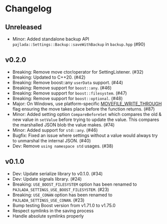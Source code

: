 # Changelog

## Unreleased

- Minor: Added standalone backup API `pajlada::Settings::Backup::saveWithBackup` in `backup.hpp` (#90)

## v0.2.0

- Breaking: Remove move ctor/operator for SettingListener. (#32)
- Breaking: Updated to C++20. (#42)
- Breaking: Remove boost::any `userData` support. (#44)
- Breaking: Remove support for `boost::any`. (#46)
- Breaking: Remove support for `boost::filesystem`. (#47)
- Breaking: Remove support for `boost::optional`. (#48)
- Major: On Windows, use platform-specific [MOVEFILE_WRITE_THROUGH](https://learn.microsoft.com/en-us/windows/win32/api/winbase/nf-winbase-movefileexw#movefile_write_through) flag ensuring the move takes place before the function returns. (#87)
- Minor: Added setting option `CompareBeforeSet` which compares the old & new value in `setValue` before trying to update the value. This compares the marshalled JSON blob the value makes. (#74)
- Minor: Added support for `std::any`. (#46)
- Bugfix: Fixed an issue where settings without a value would always try to unmarshal the internal JSON. (#40)
- Dev: Remove `using namespace std` usages. (#38)

## v0.1.0

- Dev: Update serialize library to v0.1.0. (#34)
- Dev: Update signals library. (#24)
- Breaking: `USE_BOOST_FILESYSTEM` option has been renamed to `PAJLADA_SETTINGS_USE_BOOST_FILESYSTEM`. (#23)
- Breaking: `USE_CONAN` option has been renamed to `PAJLADA_SETTINGS_USE_CONAN`. (#23)
- Bump testing Boost version from v1.71.0 to v1.75.0
- Respect symlinks in the saving process
- Handle absolute symlinks properly
